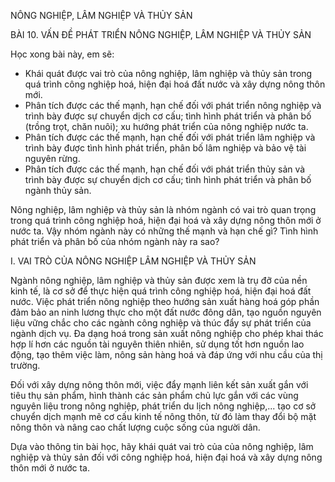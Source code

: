 NÔNG NGHIỆP, LÂM NGHIỆP VÀ THỦY SẢN

BÀI 10. VẤN ĐỀ PHÁT TRIỂN NÔNG NGHIỆP, LÂM NGHIỆP VÀ THỦY SẢN

Học xong bài này, em sẽ:
- Khái quát được vai trò của nông nghiệp, lâm nghiệp và thủy sản trong quá trình công nghiệp hoá, hiện đại hoá đất nước và xây dựng nông thôn mới.
- Phân tích được các thế mạnh, hạn chế đối với phát triển nông nghiệp và trình bày được sự chuyển dịch cơ cấu; tình hình phát triển và phân bố (trồng trọt, chăn nuôi); xu hướng phát triển của nông nghiệp nước ta.
- Phân tích được các thế mạnh, hạn chế đối với phát triển lâm nghiệp và trình bày được tình hình phát triển, phân bố lâm nghiệp và bảo vệ tài nguyên rừng.
- Phân tích được các thế mạnh, hạn chế đối với phát triển thủy sản và trình bày được sự chuyển dịch cơ cấu; tình hình phát triển và phân bố ngành thủy sản.

Nông nghiệp, lâm nghiệp và thủy sản là nhóm ngành có vai trò quan trọng trong quá trình công nghiệp hoá, hiện đại hoá và xây dựng nông thôn mới ở nước ta. Vậy nhóm ngành này có những thế mạnh và hạn chế gì? Tình hình phát triển và phân bố của nhóm ngành này ra sao?

I. VAI TRÒ CỦA NÔNG NGHIỆP LÂM NGHIỆP VÀ THỦY SẢN

Ngành nông nghiệp, lâm nghiệp và thủy sản được xem là trụ đỡ của nền kinh tế, là cơ sở để thực hiện quá trình công nghiệp hoá, hiện đại hoá đất nước. Việc phát triển nông nghiệp theo hướng sản xuất hàng hoá góp phần đảm bảo an ninh lương thực cho một đất nước đông dân, tạo nguồn nguyên liệu vững chắc cho các ngành công nghiệp và thúc đẩy sự phát triển của ngành dịch vụ. Đa dạng hoá trong sản xuất nông nghiệp cho phép khai thác hợp lí hơn các nguồn tài nguyên thiên nhiên, sử dụng tốt hơn nguồn lao động, tạo thêm việc làm, nông sản hàng hoá và đáp ứng với nhu cầu của thị trường.

Đối với xây dựng nông thôn mới, việc đẩy mạnh liên kết sản xuất gắn với tiêu thụ sản phẩm, hình thành các sản phẩm chủ lực gắn với các vùng nguyên liệu trong nông nghiệp, phát triển du lịch nông nghiệp,... tạo cơ sở chuyển dịch mạnh mẽ cơ cấu kinh tế nông thôn, từ đó làm thay đổi bộ mặt nông thôn và nâng cao chất lượng cuộc sống của người dân.

Dựa vào thông tin bài học, hãy khái quát vai trò của của nông nghiệp, lâm nghiệp và thủy sản đối với công nghiệp hoá, hiện đại hoá và xây dựng nông thôn mới ở nước ta.